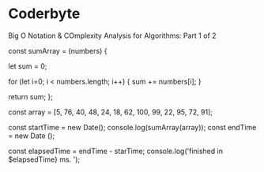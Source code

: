 # Coderbyte







Big O Notation & COmplexity Analysis for Algorithms: Part 1 of 2 


const sumArray = (numbers) {

  let sum = 0;
  
  for (let i=0; i < numbers.length; i++) { 
      sum += numbers[i]; 
  }

  return sum;
}; 


const array = [5, 76, 40, 48, 24, 18, 62, 100, 99, 22, 95, 72, 91];

const startTime = new Date(); 
console.log(sumArray(array));
const endTime = new Date (); 

const elapsedTime = endTime - starTime; 
console.log('finished in $elapsedTime} ms. ');


